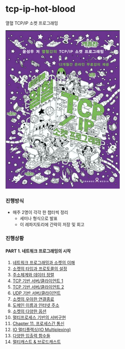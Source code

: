 # tcp-ip-hot-blood

열혈 TCP/IP 소켓 프로그래밍

![book-cover](/assets/book-cover.jpg)

### 진행방식

- 매주 2명이 각각 한 챕터씩 정리
  - 세미나 형식으로 발표
  - 이 레파지토리에 간략히 저장 및 회고

### 진행상황

#### PART 1. 네트워크 프로그래밍의 시작

1. [네트워크 프로그래밍과 소켓의 이해](part1/chapter01.md)
2. [소켓의 타입과 프로토콜의 설정](part1/chapter02.md)
3. [주소체계와 데이터 정렬](part1/chapter03.md)
4. [TCP 기반 서버/클라이언트 1](part1/chapter04.md)
5. [TCP 기반 서버/클라이언트 2](part1/chapter05.pptx)
6. [UDP 기반 서버/클라이언트](part1/chapter06.md)
7. [소켓의 우아한 연결종료](part1/chapter07.md)
8. [도메인 이름과 인터넷 주소](part1/chapter08.md)
9. [소켓의 다양한 옵션](part1/chapter09.pptx)
10. [멀티프로세스 기반의 서버구현](part1/chapter10.md)
11. [Chapter 11. 프로세스간 통신](part1/chapter11.md)
12. [IO 멀티플렉싱(IO Multiplexing)](part1/chapter12.md)
13. [다양한 입출력 함수들](part1/chapter13.md)
14. [멀티캐스트 & 브로드캐스트](part1/chapter14.md)
